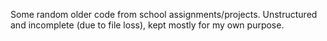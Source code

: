 Some random older code from school assignments/projects. Unstructured and incomplete (due to file loss), kept mostly for my own purpose.


